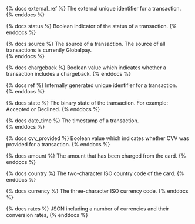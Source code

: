{% docs external_ref %}
The external unique identifier for a transaction.  
{% enddocs %}

{% docs status %}
Boolean indicator of the status of a transaction.
{% enddocs %}

{% docs source %}
The source of a transaction. The source of all transactions is currently Globalpay.  
{% enddocs %}

{% docs chargeback %}
Boolean value which indicates whether a transaction includes a chargeback.
{% enddocs %}

{% docs ref %}
Internally generated unique identifier for a transaction.  
{% enddocs %}

{% docs state %}
The binary state of the transaction. For example: Accepted or Declined. 
{% enddocs %}

{% docs date_time %}
The timestamp of a transaction.  
{% enddocs %}

{% docs cvv_provided %}
Boolean value which indicates whether CVV was provided for a transaction.
{% enddocs %}

{% docs amount %}
The amount that has been charged from the card.
{% enddocs %}

{% docs country %}
The two-character ISO country code of the card. 
{% enddocs %}

{% docs currency %}
The three-character ISO currency code.
{% enddocs %}

{% docs rates %}
JSON including a number of currencies and their conversion rates,
{% enddocs %}
